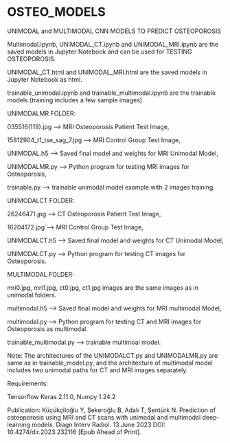 # OSTEO_MODELS
UNIMODAL and MULTIMODAL CNN MODELS TO PREDICT OSTEOPOROSIS

Multimodal.ipynb, UNIMODAL_CT.ipynb and UNIMODAL_MRI.ipynb are the saved models in Jupyter Notebook and can be used for TESTING OSTEOPOROSIS.

UNIMODAL_CT.html and UNIMODAL_MRI.html are the saved models in Jupyter Notebook as html.

trainable_unimodal.ipynb and trainable_multimodal.ipynb are the trainable models (training includes a few sample images)

UNIMODALMR FOLDER: 

035516(119).jpg --> MRI Osteoporosis Patient Test Image, 

15812904_t1_tse_sag_7.jpg --> MRI Control Group Test Image, 


UNIMODAL.h5 --> Saved final model and weights for MRI Unimodal Model, 

UNIMODALMR.py --> Python program for testing MRI images for Osteoporosis,

trainable.py --> trainable unimodal model example with 2 images training.


UNIMODALCT FOLDER: 

26246471.jpg --> CT Osteoporosis Patient Test Image, 

16204172.jpg --> MRI Control Group Test Image, 

UNIMODALCT.h5 --> Saved final model and weights for CT Unimodal Model, 

UNIMODALCT.py --> Python program for testing CT images for Osteoporosis.


MULTIMODAL FOLDER: 

mri0.jpg, mri1.jpg, ct0.jpg, ct1.jpg images are the same images as in unimodal folders.

multimodal.h5 --> Saved final model and weights for MRI multimodal Model, 

multimodal.py --> Python program for testing CT and MRI images for Osteoporosis as multimodal.

trainable_multimodal.py --> trainable multimoal model.

Note: The architectures of the UNIMODALCT.py and UNIMODALMR.py are same as in trainable_model.py, and the architecture of multimodal model includes two unimodal paths for CT and MRI images separately.


Requirements:

Tensorflow Keras 2.11.0, Numpy 1.24.2

Publication: Küçükçiloğlu Y, Şekeroğlu B, Adalı T, Şentürk N. Prediction of osteoporosis using MRI and CT scans with unimodal and multimodal deep-learning models. Diagn Interv Radiol. 13 June 2023 DOI: 10.4274/dir.2023.232116 [Epub Ahead of Print].
